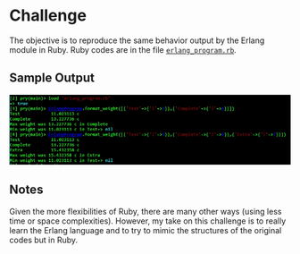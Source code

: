 # Challenge

The objective is to reproduce the same behavior output by the Erlang module in Ruby. Ruby codes are in the file [`erlang_program.rb`](./erlang_program.rb).

## Sample Output

![test screenshot](./test.jpg)

## Notes

Given the more flexibilities of Ruby, there are many other ways (using less time or space complexities). However, my take on this challenge is to really learn the Erlang language and to try to mimic the structures of the original codes but in Ruby.
